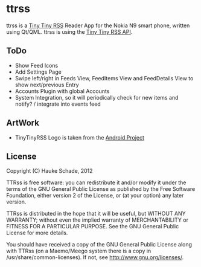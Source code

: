 ttrss
==========

ttrss is a [Tiny Tiny RSS](http://tt-rss.org) Reader App for the
Nokia N9 smart phone, written using Qt/QML.
ttrss is using the [Tiny Tiny RSS API](http://tt-rss.org/redmine/projects/tt-rss/wiki/JsonApiReference).

ToDo
----------
* Show Feed Icons
* Add Settings Page
* Swipe left/right in Feeds View, FeedItems View and FeedDetails View to show next/previous Entry
* Accounts Plugin with global Accounts
* System Integration, so it will periodically check for new items and notify? / integrate into events feed

ArtWork
----------
* TinyTinyRSS Logo is taken from the [Android Project](http://tt-rss.org/redmine/projects/tt-rss-android/wiki/)

License
----------
Copyright (C) Hauke Schade, 2012

TTRss is free software: you can redistribute it and/or modify it
under the terms of the GNU General Public License as published
by the Free Software Foundation, either version 2 of the License, or
(at your option) any later version.

TTRss is distributed in the hope that it will be useful, but
WITHOUT ANY WARRANTY; without even the implied warranty of  MERCHANTABILITY
or FITNESS FOR A PARTICULAR PURPOSE. See the GNU General Public
License for more details.

You should have received a copy of the GNU General Public License
along with TTRss (on a Maemo/Meego system there is a copy in 
/usr/share/common-licenses). If not, see http://www.gnu.org/licenses/.
